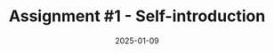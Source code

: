 ---
type: assignment
date: 2025-01-09
title: 'Assignment #1 - Self-introduction'
hide_from_announcments: false
# due_event: 
#     type: due
#     date: 2025-04-24
#     description: 'Assignment #1 due'
---